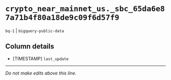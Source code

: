 # `crypto_near_mainnet_us._sbc_65da6e87a71b4f80a18de9c09f6d57f9`
`bq-1` | `bigquery-public-data`

## Column details
* [TIMESTAMP] `last_update`

-------------------------------------------------------------------------------
*Do not make edits above this line.*
